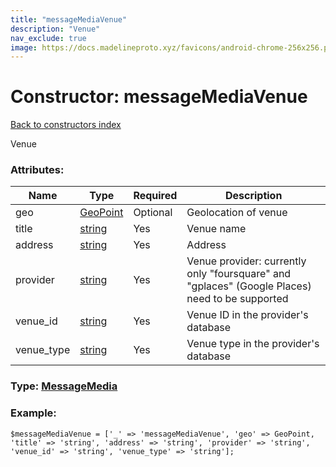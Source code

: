 ```yaml
---
title: "messageMediaVenue"
description: "Venue"
nav_exclude: true
image: https://docs.madelineproto.xyz/favicons/android-chrome-256x256.png
---
```

# Constructor: messageMediaVenue  
[Back to constructors index](/API_docs/constructors/index.html)



Venue

### Attributes:

| Name     |    Type       | Required | Description |
|----------|---------------|----------|-------------|
|geo|[GeoPoint](/API_docs/types/GeoPoint.html) | Optional|Geolocation of venue|
|title|[string](/API_docs/types/string.html) | Yes|Venue name|
|address|[string](/API_docs/types/string.html) | Yes|Address|
|provider|[string](/API_docs/types/string.html) | Yes|Venue provider: currently only "foursquare" and "gplaces" (Google Places) need to be supported|
|venue\_id|[string](/API_docs/types/string.html) | Yes|Venue ID in the provider's database|
|venue\_type|[string](/API_docs/types/string.html) | Yes|Venue type in the provider's database|



### Type: [MessageMedia](/API_docs/types/MessageMedia.html)


### Example:

```
$messageMediaVenue = ['_' => 'messageMediaVenue', 'geo' => GeoPoint, 'title' => 'string', 'address' => 'string', 'provider' => 'string', 'venue_id' => 'string', 'venue_type' => 'string'];
```  
